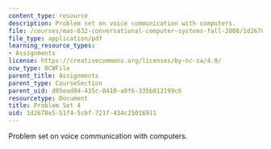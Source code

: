 ```yaml
---
content_type: resource
description: Problem set on voice communication with computers.
file: /courses/mas-632-conversational-computer-systems-fall-2008/1d2678e551f45cbf721f434c25016911_ps4.pdf
file_type: application/pdf
learning_resource_types:
- Assignments
license: https://creativecommons.org/licenses/by-nc-sa/4.0/
ocw_type: OCWFile
parent_title: Assignments
parent_type: CourseSection
parent_uid: d05ead04-435c-0410-a0f6-335b812199c6
resourcetype: Document
title: Problem Set 4
uid: 1d2678e5-51f4-5cbf-721f-434c25016911
---
```

Problem set on voice communication with computers.